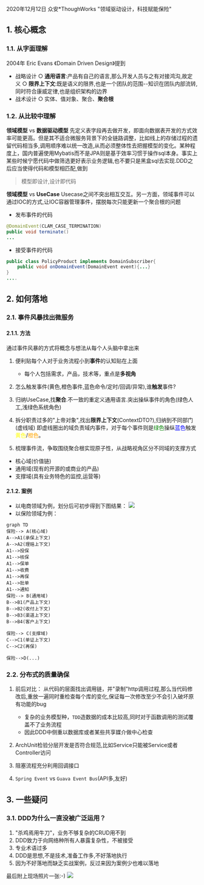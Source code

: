 2020年12月12日 众安*ThoughWorks "领域驱动设计，科技赋能保险"
## 1. 核心概念
### 1.1. 从字面理解
2004年 Eric Evans 《Domain Driven Design》提到

- 战略设计
	○ **通用语言**:产品有自己的语言,那么开发人员与之有对接鸿沟,故定义
	○ **限界上下文**:既是语义的限界,也是一个团队的范围--知识在团队内部流转,同时符合康威定律,也是组织架构的边界
- 战术设计
	○ 实体、值对象、聚合、**聚合根**
### 1.2. 从比较中理解
**领域模型** vs **数据驱动模型**
先定义表字段再去做开发，即面向数据表开发的方式效率可能更高。但是其不适合微服务背景下的全链路调整，比如线上的存储过程的遗留代码相当多,调用顺序难以统一改造,从而必须整体性去把握模型的变化。某种程度上，国内普遍使用Mybatis而不是JPA则是基于效率习惯于操作sql本身。事实上某些时候宁愿代码中做筛选更好表示业务逻辑,也不要只是黑盒sql去实现.DDD之后应当使得代码和模型相匹配,做到
>模型即设计,设计即代码


**领域模型** vs **UseCase**
Usecase之间不突出相互交互。另一方面，领域事件可以通过IOC的方式,让IOC容器管理事件，摆脱每次只能更新一个聚合根的问题

- 发布事件的代码
```java
@DomainEvent(CLAM_CASE_TERMINATION)
public void terminate()
...
```
- 接受事件的代码
```java
public class PolicyProduct implements DomainSubscriber{
    public void onDomainEvent(DomainEvent event){...}
}
....
```
## 2. 如何落地
### 2.1. 事件风暴找出微服务
#### 2.1.1. 方法
通过事件风暴的方式将概念与想法从每个人头脑中拿出来

1. 便利贴每个人对于业务流程小到**事件**的认知贴在上面
    - 每个人包括需求，产品，技术等，重点是**多视角**
2. 怎么触发事件(黄色,橙色事件,蓝色命令/定时/回调/异常),谁**触发**事件?
3. 归纳UseCase,找**聚合**.不一致的重定义通用语言.突出操纵事件的角色(绿色人工,浅绿色系统角色)
4. 拆分职责过多的"上帝对象",找出**限界上下文**(ContextDTO?),归纳到不同部门(虚线域)
即虚线圈出的域负责域内事件，对于每个事件则是<font color= "green">绿色</font>操纵<font color= "blue">蓝色</font>触发<font color= "yellow">黄色</font>/<font color= "orange">橙色</font>。

5. 梳理事件流，争取围绕聚合根实现原子性，从战略视角区分不同域的支撑方式
- 核心域(价值链)
- 通用域(现有的开源的或商业的产品)
- 支撑域(具有业务特色的监控,运营等)
#### 2.1.2. 案例
- 以电商领域为例，划分后可初步得到下图结果：
![](https://gitee.com/istarwyh/images/raw/master/1607862391_20201213195946623_20186.png)
- 以保险领域为例：
```mermaid
graph TD
保险--> A(核心域)
A-->A1(承保上下文)
A-->A2(理赔上下文)
A1-->投保
A1-->核保
A1-->保单
A1-->收费
A1-->再保
A1-->批单
A1-->通知
保险--> B(通用域)
B-->B1(产品上下文)
B-->B2(收付上下文)
B-->B3(渠道上下文)
B-->B4(客户上下文)

保险--> C(支撑域)
C-->C1(单证上下文)
C-->C2(再保)

保险-->D(...)
```
### 2.2. 分布式的质量确保
1. 前后对比：
从代码的层面找出调用链，并"录制"http调用过程,那么当代码修改后,重放一遍同时重检查每个库的变化,保证每一次修改至少不会引入破坏原有功能的bug
    - 复杂的业务模型种，`TDD`造数据的成本比较高,同时对于函数调用的测试覆盖不了业务流程
    - 因此DDD中侧重以数据库或者某些共享媒介做中心检查

2. ArchUnit检验分层开发是否符合规范,比如Service只能被Service或者Controller访问
3. 阻塞流程充分利用回调接口
4. `Spring Event` vs `Guava Event Bus`(API多,友好)
## 3. 一些疑问
### 3.1. DDD为什么一直没被广泛运用？

1. "杀鸡焉用牛刀"，业务不够复杂的CRUD用不到
2. DDD致力于向网络种所有人暴露复杂性，不被接受
3. 专业术语过多
2. DDD是思想,不是技术,准备工作多,不好落地执行
4. 因为不好落地而缺乏实战案例，反过来因为案例少也难以落地

最后附上现场照片一张:-)
![](https://gitee.com/istarwyh/images/raw/master/1607862394_20201213202516502_19401.png)
